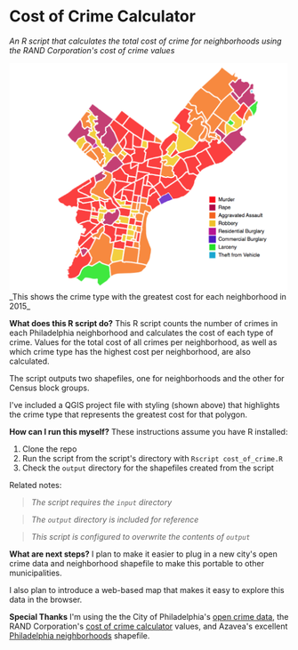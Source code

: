 # Cost of Crime Calculator
_An R script that calculates the total cost of crime for neighborhoods using the RAND Corporation's cost of crime values_

<img src="img/phl.png" width="500px" alt="Cost of Crime for Philadelphia Neighborhoods">
<br>_This shows the crime type with the greatest cost for each neighborhood in 2015_

**What does this R script do?**
This R script counts the number of crimes in each Philadelphia neighborhood and calculates the cost of each type of crime. Values for the total cost of all crimes per neighborhood, as well as which crime type has the highest cost per neighborhood, are also calculated.

The script outputs two shapefiles, one for neighborhoods and the other for Census block groups.

I've included a QGIS project file with styling (shown above) that highlights the crime type that represents the greatest cost for that polygon.

**How can I run this myself?**
These instructions assume you have R installed:

1. Clone the repo
2. Run the script from the script's directory with `Rscript cost_of_crime.R`
3. Check the `output` directory for the shapefiles created from the script

Related notes:
>_The script requires the `input` directory_

>_The `output` directory is included for reference_

>_This script is configured to overwrite the contents of `output`_

**What are next steps?**
I plan to make it easier to plug in a new city's open crime data and neighborhood shapefile to make this portable to other municipalities.

I also plan to introduce a web-based map that makes it easy to explore this data in the browser.

**Special Thanks**
I'm using the the City of Philadelphia's [open crime data](https://www.opendataphilly.org/dataset/crime-incidents), the RAND Corporation's [cost of crime calculator](http://www.rand.org/jie/justice-policy/centers/quality-policing/cost-of-crime.html) values, and Azavea's excellent [Philadelphia neighborhoods](https://github.com/azavea/geo-data/tree/master/Neighborhoods_Philadelphia) shapefile.


